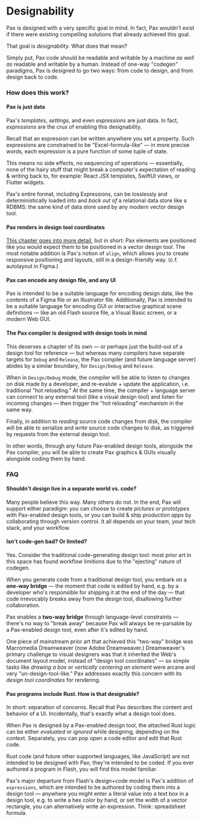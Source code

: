 # Designability

Pax is designed with a very specific goal in mind.  In fact, Pax wouldn't exist if there were existing compelling solutions that already achieved this goal.

That goal is _designability._  What does that mean?

Simply put, Pax code should be readable and writable by a machine _as well as_ readable and writable by a human.  Instead of one-way "codegen" paradigms, Pax is designed to go two ways: from code to design, and from design back to code.

### How does this work?

#### Pax is just data 

Pax's _templates_, _settings_, and even _expressions_ are just data.  In fact, _expressions_ are the crux of enabling this designability. 

Recall that an expression can be written anywhere you set a property.  Such expressions are constrained to be "Excel-formula-like" — in more precise words, each expression is a pure function of some tuple of state.

This means no side effects, no sequencing of operations — essentially, none of the hairy stuff that might break a computer's expectation of reading & writing back to, for example: React JSX templates, SwiftUI views, or Flutter widgets.

Pax's entire format, including Expressions, can be losslessly and deterministically loaded _into_ and _back out of_ a relational data store like a RDBMS: the same kind of data store used by any modern vector design tool.

#### Pax renders in design tool coordinates

[This chapter goes into more detail](./reference-coordinates-and-transforms.md), but in short: Pax elements are positioned like you would expect them to be positioned in a vector design tool.  The most notable addition is Pax's notion of `align`, which allows you to create responsive positioning and layouts, still in a design-friendly way. (c.f. autolayout in Figma.)


#### Pax can encode any design file, and any UI

<!-- As a thought exercise, imagine what a novel language would look like if designed to encapsulate the union of `design file data` and `GUI declaration data`, with a constraint of ergonomic authoring. -->

Pax is intended to be a suitable language for encoding design data, like the contents of a Figma file or an Illustrator file.  Additionally, Pax is intended to be a suitable language for encoding GUI or interactive graphical scene definitions — like an old Flash source file, a Visual Basic screen, or a modern Web GUI.

#### The Pax compiler is designed with design tools in mind

This deserves a chapter of its own — or perhaps just the build-out of a design tool for reference — but whereas many compilers have separate targets for `Debug` and `Release`, the Pax compiler (and future language server) abides by a similar boundary, for `Design/Debug` and `Release`.  

When in `Design/Debug` mode, the compiler will be able to listen to changes on disk made by a developer, and re-evalute + update the application, i.e. traditional "hot reloading."  At the same time, the compiler + language server can connect to any external tool (like a visual design tool) and listen for incoming changes — then trigger the "hot reloading" mechanism in the same way.  

Finally, in addition to _reading_ source code changes from disk, the compiler will be able to serialize and _write_ source code changes to disk, as triggered by requests from the external design tool.  

In other words, through any future Pax-enabled design tools, alongside the Pax compiler, you will be able to create Pax graphics & GUIs visually alongside coding them by hand.



### FAQ

#### Shouldn't design live in a separate world vs. code?

Many people believe this way.  Many others do not.  In the end, Pax will support either paradigm:  you can choose to create _pictures or prototypes_ with Pax-enabled design tools, or you can build & ship _production apps_ by collaborating through version control.  It all depends on your team, your tech stack, and your workflow.


#### Isn't code-gen bad? Or limited?

Yes.  Consider the traditional code-generating design tool: most prior art in this space has found workflow limitions due to the "ejecting" nature of codegen.  

When you generate code from a traditional design tool, you embark on a **one-way bridge** — the moment that code is edited by hand, e.g. by a developer who's responsible for shipping it at the end of the day — that code irrevocably breaks away from the design tool, disallowing further collaboration.

Pax enables a **two-way bridge** through language-level constraints — there's no way to "break away" because Pax will always be re-parsable by a Pax-enabled design tool, even after it's edited by hand.

One piece of mainstream prior art that achieved this "two-way" bridge was Macromedia Dreamweaver (now Adobe Dreamweaver.)  Dreamweaver's primary challenge to visual designers was that it inherited the Web's document layout model, instead of "design tool coordinates" — so simple tasks like _drawing a box_ or _vertically centering an element_ were arcane and very "un-design-tool-like."   Pax addresses exactly this concern with its _design tool coordinates_ for rendering.

#### Pax programs include Rust.  How is that designable?

In short: separation of concerns.  Recall that Pax describes the content and behavior of a UI.  Incidentally, that's exactly what a design tool does.

When Pax is designed by a Pax-enabled design tool, the attached Rust logic can be either _evaluated_ or _ignored_ while designing, depending on the context.  Separately, you can pop open a code editor and edit that Rust code.  

Rust code (and future other supported languages, like JavaScript) are not intended to be designed with Pax; they're intended to be coded.  If you ever authored a program in Flash, you will find this model familiar.  

Pax's major departure from Flash's design+code model is Pax's addition of `expressions`, which are intended to be authored by coding them into a design tool — anywhere you might enter a literal value into a text box in a design tool, e.g. to write a hex color by hand, or set the width of a vector rectangle, you can alternatively write an expression. Think: spreadsheet formula.



<!-- Scrap, ported from old README




## Appendix C: Declarative and designable

At first glance, Pax templates look quite a bit like familiar templating languages like React/JSX.

On closer inspection, you may notice an important distinction: _Pax's templates are not evaluated within a closure_ — they are declared statically and evaluated entirely at compile time.  
Symbols in expressions that refer to a component's properties, like `color=self.active_bg_color`, are handled via special runtime lookups
in the expression vtable — again, specifically _not_ a direct reference to some `self` in the scope of some closure.

Because the template is evaluated entirely at compile-time, the template is exactly what it is described to
be in the code — or in other words, it is both _code_ and _data_, in the same sense as Lisp.  Expressions themselves, given their functional constraints,
are roughly equivalent to formulas in spreadsheets: declarative, easy to isolate, easy to hack.

The reason _all of that_ matters is because Pax was **designed to be designed** — in the sense of "design tools" that can read and write Pax code as a comprehensive
description of any visual content, design, prototype, document, production GUI, or scene.




-->